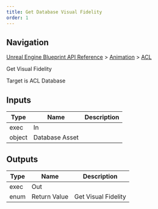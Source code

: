 ```yaml
---
title: Get Database Visual Fidelity
order: 1
---
```

## Navigation

[Unreal Engine Blueprint API Reference](https://dev.epicgames.com/documentation/en-us/unreal-engine/BlueprintAPI) > [Animation](https://dev.epicgames.com/documentation/en-us/unreal-engine/BlueprintAPI/Animation) > [ACL](https://dev.epicgames.com/documentation/en-us/unreal-engine/BlueprintAPI/Animation/ACL)

Get Visual Fidelity

Target is ACL Database

## Inputs

| Type | Name | Description |
| --- | --- | --- |
| exec | In |  |
| object | Database Asset |  |

## Outputs

| Type | Name | Description |
| --- | --- | --- |
| exec | Out |  |
| enum | Return Value | Get Visual Fidelity |
